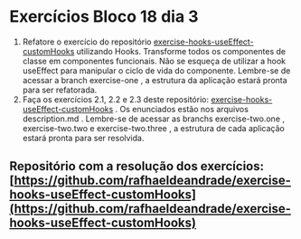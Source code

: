 # Exercícios Bloco 18 dia 3

1. Refatore o exercício do repositório [exercise-hooks-useEffect-customHooks](https://github.com/rafhaeldeandrade/exercise-hooks-useEffect-customHooks) utilizando Hooks. Transforme todos os componentes de classe em componentes funcionais. Não se esqueça de utilizar a hook useEffect para manipular o ciclo de vida do componente. Lembre-se de acessar a branch exercise-one , a estrutura da aplicação estará pronta para ser refatorada.
2. Faça os exercícios 2.1, 2.2 e 2.3 deste repositório: [exercise-hooks-useEffect-customHooks](https://github.com/rafhaeldeandrade/exercise-hooks-useEffect-customHooks) . Os enunciados estão nos arquivos description.md . Lembre-se de acessar as branchs exercise-two.one , exercise-two.two e exercise-two.three , a estrutura de cada aplicação estará pronta para ser resolvida.

## Repositório com a resolução dos exercícios: [https://github.com/rafhaeldeandrade/exercise-hooks-useEffect-customHooks](https://github.com/rafhaeldeandrade/exercise-hooks-useEffect-customHooks)